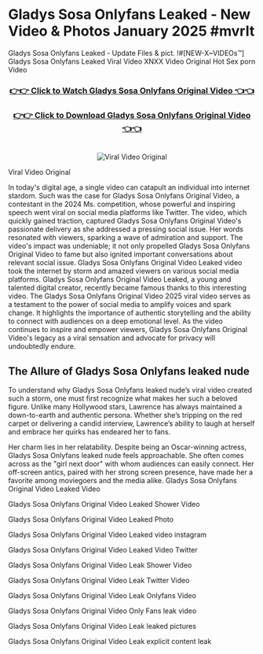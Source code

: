 # Gladys Sosa Onlyfans Leaked - New Video & Photos January 2025 #mvrIt

Gladys Sosa Onlyfans Leaked - Update Files & pict. !#[NEW-X~VIDEOs™] Gladys Sosa Onlyfans Leaked Viral Video XNXX Video Original Hot Sex porn Video
<br>
<div align="center">
<h3><a href="https://links2leaks.com?utm_source=gladyssosa&utm_medium=gitlong" rel="nofollow">👉👉 Click to Watch Gladys Sosa Onlyfans Original Video 👈👈</a></h3>
<h3><a href="https://links2leaks.com?utm_source=gladyssosa&utm_medium=gitlong" rel="nofollow">👉👉 Click to Download Gladys Sosa Onlyfans Original Video 👈👈</a></h3>
<br>
<a href="https://links2leaks.com?utm_source=gladyssosa&utm_medium=gitlong" rel="nofollow"><img src="https://i.ibb.co/Gkj2r4b/banner.png" alt="Viral Video Original" style="max-width: 100%; display: inline-block;" data-target="animated-image.originalImage"></a>
</div>

Viral Video Original

In today's digital age, a single video can catapult an individual into internet stardom. Such was the case for Gladys Sosa Onlyfans Original Video, a contestant in the 2024 Ms. competition, whose powerful and inspiring speech went viral on social media platforms like Twitter.
The video, which quickly gained traction, captured Gladys Sosa Onlyfans Original Video's passionate delivery as she addressed a pressing social issue. Her words resonated with viewers, sparking a wave of admiration and support. The video's impact was undeniable; it not only propelled Gladys Sosa Onlyfans Original Video to fame but also ignited important conversations about relevant social issue.
Gladys Sosa Onlyfans Original Video Leaked video took the internet by storm and amazed viewers on various social media platforms. Gladys Sosa Onlyfans Original Video Leaked, a young and talented digital creator, recently became famous thanks to this interesting video.
The Gladys Sosa Onlyfans Original Video 2025 viral video serves as a testament to the power of social media to amplify voices and spark change. It highlights the importance of authentic storytelling and the ability to connect with audiences on a deep emotional level. As the video continues to inspire and empower viewers, Gladys Sosa Onlyfans Original Video's legacy as a viral sensation and advocate for privacy will undoubtedly endure.

<h2>The Allure of Gladys Sosa Onlyfans leaked nude</h2>


To understand why Gladys Sosa Onlyfans leaked nude’s viral video created such a storm, one must first recognize what makes her such a beloved figure. Unlike many Hollywood stars, Lawrence has always maintained a down-to-earth and authentic persona. Whether she’s tripping on the red carpet or delivering a candid interview, Lawrence’s ability to laugh at herself and embrace her quirks has endeared her to fans.

Her charm lies in her relatability. Despite being an Oscar-winning actress, Gladys Sosa Onlyfans leaked nude feels approachable. She often comes across as the "girl next door" with whom audiences can easily connect. Her off-screen antics, paired with her strong screen presence, have made her a favorite among moviegoers and the media alike.
Gladys Sosa Onlyfans Original Video Leaked Video

Gladys Sosa Onlyfans Original Video Leaked Shower Video

Gladys Sosa Onlyfans Original Video Leaked Photo

Gladys Sosa Onlyfans Original Video Leaked video instagram

Gladys Sosa Onlyfans Original Video Leaked Video Twitter

Gladys Sosa Onlyfans Original Video Leak Shower Video

Gladys Sosa Onlyfans Original Video Leak Twitter Video

Gladys Sosa Onlyfans Original Video Leak Onlyfans Video

Gladys Sosa Onlyfans Original Video Only Fans leak video

Gladys Sosa Onlyfans Original Video Leak leaked pictures

Gladys Sosa Onlyfans Original Video Leak explicit content leak